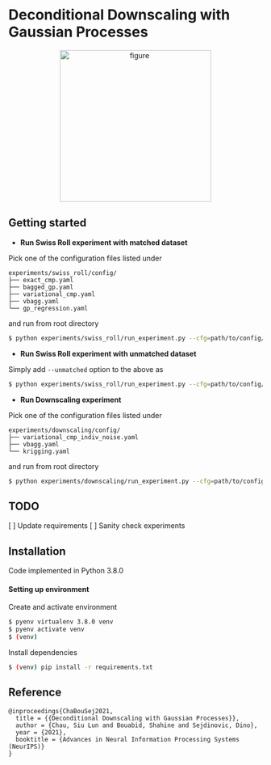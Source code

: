 # Deconditional Downscaling with Gaussian Processes


<p align="center">
<img src="https://github.com/shahineb/deconditional-downscaling/blob/main/docs/img/figure_1.png" alt="figure" width="300"/>
 </p>

## Getting started

- __Run Swiss Roll experiment with matched dataset__

Pick one of the configuration files listed under
```
experiments/swiss_roll/config/
├── exact_cmp.yaml
├── bagged_gp.yaml
├── variational_cmp.yaml
├── vbagg.yaml
└── gp_regression.yaml
```
and run from root directory


```bash
$ python experiments/swiss_roll/run_experiment.py --cfg=path/to/config/file --o=path/output/directory
```

- __Run Swiss Roll experiment with unmatched dataset__

Simply add `--unmatched` option to the above as
```bash
$ python experiments/swiss_roll/run_experiment.py --cfg=path/to/config/file --o=path/output/directory --unmatched
```


- __Run Downscaling experiment__

Pick one of the configuration files listed under
```
experiments/downscaling/config/
├── variational_cmp_indiv_noise.yaml
├── vbagg.yaml
└── krigging.yaml
```
and run from root directory

```bash
$ python experiments/downscaling/run_experiment.py --cfg=path/to/config/file --o=path/output/directory
```


## TODO
[ ] Update requirements
[ ] Sanity check experiments


## Installation

Code implemented in Python 3.8.0

#### Setting up environment

Create and activate environment
```bash
$ pyenv virtualenv 3.8.0 venv
$ pyenv activate venv
$ (venv)
```

Install dependencies
```bash
$ (venv) pip install -r requirements.txt
```



## Reference
```
@inproceedings{ChaBouSej2021,
  title = {{Deconditional Downscaling with Gaussian Processes}},
  author = {Chau, Siu Lun and Bouabid, Shahine and Sejdinovic, Dino},
  year = {2021},
  booktitle = {Advances in Neural Information Processing Systems (NeurIPS)}
}
```
